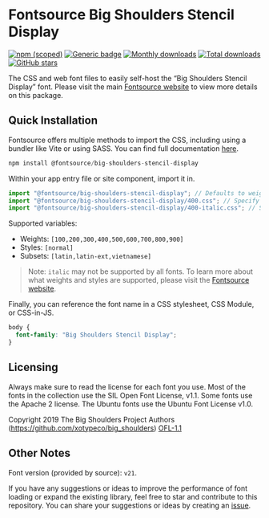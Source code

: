 # Fontsource Big Shoulders Stencil Display

[![npm (scoped)](https://img.shields.io/npm/v/@fontsource/big-shoulders-stencil-display?color=brightgreen)](https://www.npmjs.com/package/@fontsource/big-shoulders-stencil-display) [![Generic badge](https://img.shields.io/badge/fontsource-passing-brightgreen)](https://github.com/fontsource/fontsource) [![Monthly downloads](https://badgen.net/npm/dm/@fontsource/big-shoulders-stencil-display)](https://github.com/fontsource/fontsource) [![Total downloads](https://badgen.net/npm/dt/@fontsource/big-shoulders-stencil-display)](https://github.com/fontsource/fontsource) [![GitHub stars](https://img.shields.io/github/stars/fontsource/fontsource.svg?style=social&label=Star)](https://github.com/fontsource/fontsource/stargazers)

The CSS and web font files to easily self-host the “Big Shoulders Stencil Display” font. Please visit the main [Fontsource website](https://fontsource.org/fonts/big-shoulders-stencil-display) to view more details on this package.

## Quick Installation

Fontsource offers multiple methods to import the CSS, including using a bundler like Vite or using SASS. You can find full documentation [here](https://fontsource.org/docs/getting-started/introduction).

```javascript
npm install @fontsource/big-shoulders-stencil-display
```

Within your app entry file or site component, import it in.

```javascript
import "@fontsource/big-shoulders-stencil-display"; // Defaults to weight 400
import "@fontsource/big-shoulders-stencil-display/400.css"; // Specify weight
import "@fontsource/big-shoulders-stencil-display/400-italic.css"; // Specify weight and style
```

Supported variables:
- Weights: `[100,200,300,400,500,600,700,800,900]`
- Styles: `[normal]`
- Subsets: `[latin,latin-ext,vietnamese]`

> Note: `italic` may not be supported by all fonts. To learn more about what weights and styles are supported, please visit the [Fontsource website](https://fontsource.org/fonts/big-shoulders-stencil-display).

Finally, you can reference the font name in a CSS stylesheet, CSS Module, or CSS-in-JS.

```css
body {
  font-family: "Big Shoulders Stencil Display";
}
```

## Licensing
Always make sure to read the license for each font you use. Most of the fonts in the collection use the SIL Open Font License, v1.1. Some fonts use the Apache 2 license. The Ubuntu fonts use the Ubuntu Font License v1.0.

Copyright 2019 The Big Shoulders Project Authors (https://github.com/xotypeco/big_shoulders)
[OFL-1.1](http://scripts.sil.org/OFL)

## Other Notes
Font version (provided by source): `v21`.

If you have any suggestions or ideas to improve the performance of font loading or expand the existing library, feel free to star and contribute to this repository. You can share your suggestions or ideas by creating an [issue](https://github.com/fontsource/fontsource/issues).